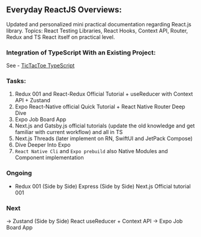 ## Everyday ReactJS Overviews:

Updated and personalized mini practical documentation regarding React.js library. Topics: React Testing Libraries, React Hooks, Context API, Router, Redux and TS React itself on practical level.

### Integration of TypeScript With an Existing Project:
See - <a href="./apps/tictaktoe-typescript/">TicTacToe TypeScript</a>


### Tasks:
1. Redux 001 and React-Redux Official Tutorial + useReducer with Context API + Zustand
2. Expo React-Native official Quick Tutorial + React Native Router Deep Dive
3. Expo Job Board App
4. Next.js and Gatsby.js official tutorials (update the old knowledge and get familiar with current workflow) and all in TS
5. Next.js Threads (later implement on RN, SwiftUI and JetPack Compose)
6. Dive Deeper Into Expo
7. `React Native Cli` and `Expo prebuild` also Native Modules and Component implementation


### Ongoing
* Redux 001 (Side by Side) Express (Side by Side) Next.js Official tutorial 001

### Next
-> Zustand (Side by Side) React useReducer + Context API
-> Expo Job Board App